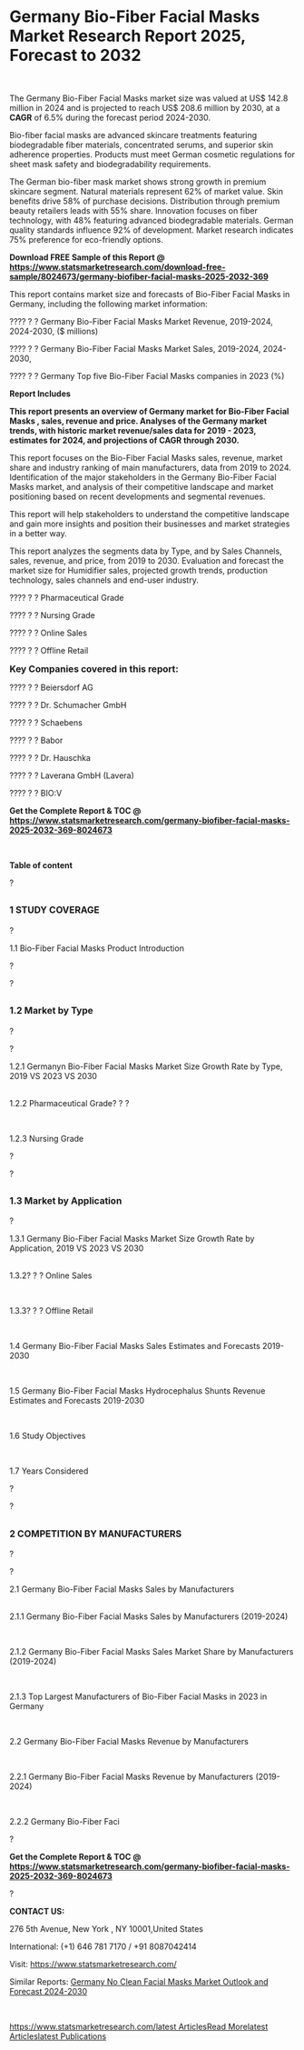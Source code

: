 <h1>Germany Bio-Fiber Facial Masks Market Research Report 2025, Forecast to 2032</h1><br/><p>The Germany Bio-Fiber Facial Masks market size was valued at US$ 142.8 million in 2024 and is projected to reach US$ 208.6 million by 2030, at a <strong>CAGR</strong> of 6.5% during the forecast period 2024-2030.</p>
 
 
 
 <p>Bio-fiber facial masks are advanced skincare treatments featuring biodegradable fiber materials, concentrated serums, and superior skin adherence properties. Products must meet German cosmetic regulations for sheet mask safety and biodegradability requirements.</p>
 
 
 
 <p>The German bio-fiber mask market shows strong growth in premium skincare segment. Natural materials represent 62% of market value. Skin benefits drive 58% of purchase decisions. Distribution through premium beauty retailers leads with 55% share. Innovation focuses on fiber technology, with 48% featuring advanced biodegradable materials. German quality standards influence 92% of development. Market research indicates 75% preference for eco-friendly options.</p>
 
 
 
 <p><strong>Download FREE Sample of this Report @ <a href="https://www.statsmarketresearch.com/download-free-sample/8024673/germany-biofiber-facial-masks-2025-2032-369">https://www.statsmarketresearch.com/download-free-sample/8024673/germany-biofiber-facial-masks-2025-2032-369</a></strong></p>
 
 
 
 <p>This report contains market size and forecasts of Bio-Fiber Facial Masks in Germany, including the following market information:</p>
 
 
 
 <p>???? ? ? Germany Bio-Fiber Facial Masks Market Revenue, 2019-2024, 2024-2030, ($ millions)</p>
 
 
 
 <p>???? ? ? Germany Bio-Fiber Facial Masks Market Sales, 2019-2024, 2024-2030,</p>
 
 
 
 <p>???? ? ? Germany Top five Bio-Fiber Facial Masks companies in 2023 (%)</p>
 
 
 
 <p><strong>Report Includes</strong></p>
 
 
 
 <p><strong>This report presents an overview of Germany market for Bio-Fiber Facial Masks , sales, revenue and price. Analyses of the Germany market trends, with historic market revenue/sales data for 2019 - 2023, estimates for 2024, and projections of <strong>CAGR</strong> through 2030.</strong></p>
 
 
 
 <p>This report focuses on the Bio-Fiber Facial Masks sales, revenue, market share and industry ranking of main manufacturers, data from 2019 to 2024. Identification of the major stakeholders in the Germany Bio-Fiber Facial Masks market, and analysis of their competitive landscape and market positioning based on recent developments and segmental revenues.</p>
 
 
 
 <p>This report will help stakeholders to understand the competitive landscape and gain more insights and position their businesses and market strategies in a better way.</p>
 
 
 
 <p>This report analyzes the segments data by Type, and by Sales Channels, sales, revenue, and price, from 2019 to 2030. Evaluation and forecast the market size for Humidifier sales, projected growth trends, production technology, sales channels and end-user industry.</p>
 
 
 
 <p>???? ? ? Pharmaceutical Grade</p>
 
 
 
 <p>???? ? ? Nursing Grade</p>
 
 
 
 <p>???? ? ? Online Sales</p>
 
 
 
 <p>???? ? ? Offline Retail</p>
 
 
 
 <p><span style="font-size:16px"><strong>Key Companies covered in this report:</strong></span></p>
 
 
 
 <p>???? ? ? Beiersdorf AG</p>
 
 
 
 <p>???? ? ? Dr. Schumacher GmbH</p>
 
 
 
 <p>???? ? ? Schaebens</p>
 
 
 
 <p>???? ? ? Babor</p>
 
 
 
 <p>???? ? ? Dr. Hauschka</p>
 
 
 
 <p>???? ? ? Laverana GmbH (Lavera)</p>
 
 
 
 <p>???? ? ? BIO:V</p>
 
 
 
 <div><b>Get the Complete Report & TOC @ <a href="https://www.statsmarketresearch.com/germany-biofiber-facial-masks-2025-2032-369-8024673">https://www.statsmarketresearch.com/germany-biofiber-facial-masks-2025-2032-369-8024673</a></b></div>
 
 
 
 <p><br />
 
 <b>Table of content</b></p>
 
 
 
 <p>? </p>
 
 
 
 <h2><span style="font-size:16px"><strong>1 STUDY COVERAGE</strong></span></h2>
 
 
 
 <p>? </p>
 
 
 
 <p>1.1 Bio-Fiber Facial Masks Product Introduction</p>
 
 
 
 <p>? </p>
 
 
 
 <p>? </p>
 
 
 
 <h2><span style="font-size:16px"><strong>1.2 Market by Type</strong></span></h2>
 
 
 
 <p>? </p>
 
 
 
 <p>? </p>
 
 
 
 <p>1.2.1 Germanyn Bio-Fiber Facial Masks Market Size Growth Rate by Type, 2019 VS 2023 VS 2030<br />
 
 <br />
 
 1.2.2 Pharmaceutical Grade? ? ? <br />
 
 <br />
 
 1.2.3 Nursing Grade<br />
 
 ? </p>
 
 
 
 <p>? </p>
 
 
 
 <h2><span style="font-size:16px"><strong>1.3 Market by Application</strong></span></h2>
 
 
 
 <p>? </p>
 
 
 
 <p>1.3.1 Germany Bio-Fiber Facial Masks Market Size Growth Rate by Application, 2019 VS 2023 VS 2030<br />
 
 <br />
 
 1.3.2? ? ? Online Sales<br />
 
 <br />
 
 1.3.3? ? ? Offline Retail<br />
 
 <br />
 
 1.4 Germany Bio-Fiber Facial Masks Sales Estimates and Forecasts 2019-2030<br />
 
 <br />
 
 1.5 Germany Bio-Fiber Facial Masks Hydrocephalus Shunts Revenue Estimates and Forecasts 2019-2030<br />
 
 <br />
 
 1.6 Study Objectives<br />
 
 <br />
 
 1.7 Years Considered</p>
 
 
 
 <p>? </p>
 
 
 
 <p>? </p>
 
 
 
 <h2><span style="font-size:16px"><strong>2 COMPETITION BY MANUFACTURERS</strong></span></h2>
 
 
 
 <p>? </p>
 
 
 
 <p>? </p>
 
 
 
 <p>2.1 Germany Bio-Fiber Facial Masks Sales by Manufacturers<br />
 
 <br />
 
 2.1.1 Germany Bio-Fiber Facial Masks Sales by Manufacturers (2019-2024)<br />
 
 <br />
 
 2.1.2 Germany Bio-Fiber Facial Masks Sales Market Share by Manufacturers (2019-2024)<br />
 
 <br />
 
 2.1.3 Top Largest Manufacturers of Bio-Fiber Facial Masks in 2023 in Germany<br />
 
 <br />
 
 2.2 Germany Bio-Fiber Facial Masks Revenue by Manufacturers<br />
 
 <br />
 
 2.2.1 Germany Bio-Fiber Facial Masks Revenue by Manufacturers (2019-2024)<br />
 
 <br />
 
 2.2.2 Germany Bio-Fiber Faci</p>
 
 
 
 <p>? </p>
 
 
 
 <div><b>Get the Complete Report & TOC @ <a href="https://www.statsmarketresearch.com/germany-biofiber-facial-masks-2025-2032-369-8024673">https://www.statsmarketresearch.com/germany-biofiber-facial-masks-2025-2032-369-8024673</a></b></div>
 
 
 
 <p>? </p>
 
 
 
 <p><b>CONTACT US:</b><br />
 
 276 5th Avenue, New York , NY 10001,United States<br />
 
 International: (+1) 646 781 7170 / +91 8087042414<br />
 
 Visit: <a href="https://www.statsmarketresearch.com/">https://www.statsmarketresearch.com/</a><br />
 
 Similar Reports: <a href="https://www.statsmarketresearch.com/germany-biofiber-facial-masks-2025-2032-369-8024673">Germany No Clean Facial Masks Market Outlook and Forecast 2024-2030</a><br />
 
 <br />
 
 <a href="https://gyeongbokgung.com">https://www.statsmarketresearch.com/</a><a href="https://hallyeomaritime.com">latest Articles</a><a href="https://jingwansa.com">Read More</a><a href="https://nguoiviet.jp/">latest Articles</a><a href="https://www.intelmarketresearch.com/">latest Publications</a></p>